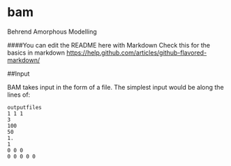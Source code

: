# bam
Behrend Amorphous Modelling

####You can edit the README here with Markdown 
Check this for the basics in markdown https://help.github.com/articles/github-flavored-markdown/

##Input

BAM takes input in the form of a file. The simplest input would be along the lines of:
```text
outputfiles
1 1 1
3   
100  
50  
1. 
1
0 0 0
0 0 0 0 0 
```


